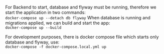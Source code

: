 For Backend to start, database and flyway must be running, therefore we start the application in two commands:
</br>
`docker-compose up --detach db flyway`
When database is running and migrations applied, we can build and start the app:
</br>
`docker-compose up --build`
</br>

For development purposes, there is docker compose file which starts only database and flyway, use:
</br>
`docker-compose -f docker-compose.local.yml up`
